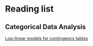 
# Reading list



## Categorical Data Analysis

[Log-linear models for contingency tables](https://grodri.github.io/glms/notes/c5.pdf)


